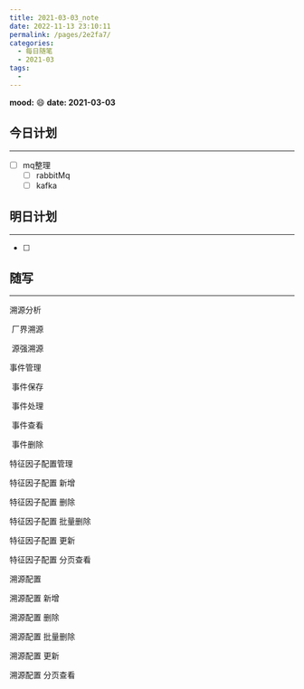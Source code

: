 ```yaml
---
title: 2021-03-03_note
date: 2022-11-13 23:10:11
permalink: /pages/2e2fa7/
categories:
  - 每日随笔
  - 2021-03
tags:
  - 
---
```

**mood:** :smile:  																		**date: 2021-03-03**  
## 今日计划  
------
- [ ] mq整理
  - [ ]  rabbitMq
  - [ ] kafka
## 明日计划  
------
- [ ]  
## 随写 
------

溯源分析

​	厂界溯源

​	源强溯源

事件管理

​	 事件保存

​	 事件处理

​    事件查看

​    事件删除

特征因子配置管理

  特征因子配置 新增

  特征因子配置 删除

  特征因子配置 批量删除

  特征因子配置 更新

  特征因子配置 分页查看

溯源配置 

  溯源配置 新增

  溯源配置 删除

  溯源配置 批量删除

  溯源配置 更新

  溯源配置 分页查看